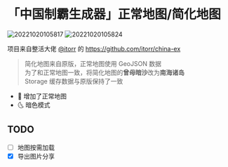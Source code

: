 # 「中国制霸生成器」正常地图/简化地图

![20221020105817](https://user-images.githubusercontent.com/44841842/196846136-fc4fe74d-1950-48aa-84c9-67381fe796f3.png)
![20221020105824](https://user-images.githubusercontent.com/44841842/196846158-a06cba82-f1e3-407b-ac5e-6d33a85f1fe7.png)

项目来自整活大佬 [@itorr](https://github.com/itorr) 的 https://github.com/itorr/china-ex

> 简化地图来自原版，正常地图使用 GeoJSON 数据  
> 为了和正常地图一致，将简化地图的**曾母暗沙**改为**南海诸岛**  
> Storage 缓存数据与原版保持了一致

- 🎉 增加了正常地图
- 🌜 暗色模式

## TODO

- [ ] 地图按需加载
- [x] 导出图片分享
